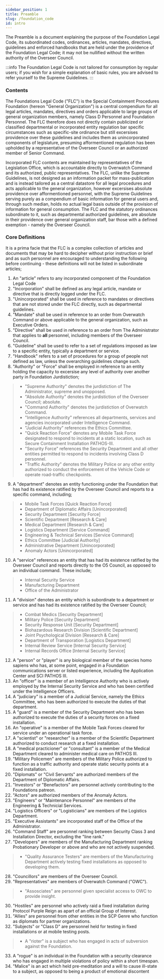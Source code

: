 ```yaml
---
sidebar_position: 1
title: Preamble
slug: /foundation_code
id: intro
---
```


The Preamble is a document explaining the purpose of the Foundation Legal Code, its subordinated codes, ordinances, articles, mandates, directives, guidelines and enforced handbooks that are held under the providence of the Foundation Legal Code; it may not be nullified without the written authority of the Overseer Council.

:::info
The Foundation Legal Code is not tailored for consumption by regular users; if you wish for a simple explanation of basic rules, you are advised to refer yourself to the Supreme Guidelines.
:::

### Contents

The Foundations Legal Code ("FLC") is the Special Containment Procedures Foundation (hereon "General Organization") is a central compendium for all legal articles, mandates, directives and orders applicable to large groups of general organization members, namely Class D Personnel and Foundation Personnel. The FLC therefore does not directly contain publicized or classified departmental or incorporated entity regulation bar specific circumstances such as specific-site ordinance but still excersises providence over these guidelines and includes them as unincorporated components of legislature, presuming afformentioned regulation has been upholded by a representative of the Overseer Council or an authorized member of Senior Command.

Incorporated FLC contents are maintained by representatives of the Legislation Office, which is accountable directly to Overwatch Command and its authorized, public representatives. The FLC, unlike the Supreme Guidelines,  is not designed as an information packet for mass-publication and is instead tailored as a central datastore for all legal procedures and acts applicable to the general organization,  however excersises absolute providence over afformentioned personnel, with the Supreme Guidelines serving purely as a compendium of basic information for general users and, through such median, holds no actual legal basis outside of the provision of information for general consumption. The FLC and the statutory ordinances subordinate to it, such as departmental authorized guidelines, are absolute in their providence over general organization staff, bar those with a defined exemption - namely the Overseer Council. 

### Core Definitions

It is a prima facie that the FLC is a complex collection of articles and documents that may be hard to decipher without prior instruction or brief and as such personnel are encouraged to understanding the following before continuing - these definitions will not be listed in subordinate articles;
 1. An "article" refers to any incorporated component of the Foundation Legal Code
 2. "Incorporation" shall be defined as any legal article, mandate or directive that is directly logged under the FLC.
 3. "Unincorporated" shall be used in reference to mandates or directives that are not stored under the FLC directly, such as departmental guidelines.
 4. "Mandate" shall be used in reference to an order from Overwatch Command or above applicable to the general organization, such as Executive Orders.
 5. "Directive" shall be used in reference to an order from The Administrator that applies to **all** personnel, including members of the Overseer Council.
 6. "Guideline" shall be used to refer to a set of regulations imposed as law to a specific entity, typically a department or service.
 7. "Handbook" refers to a set of procedures for a group of people not defined as law, unless the overarching guidelines change such.
 8. "Authority" or "Force" shall be employed in reference to an entity holding the capacity to excersise any level of authority over another party in Foundation Jurdistiction;
> * "Supreme Authority" denotes the jurdistiction of The Administrator, supreme and unopposed.
> * "Absolute Authority" denotes the jurdistiction of the Overseer Council; absolute.
> * "Command Authority" denotes the jurdistiction of Overwatch Command.
> * "Intelligence Authority" references all departments, services and agencies incorporated under Intelligence Command.
> * "Judicial Authority" references the Ethics Committee.
> * "Quick Reaction Force" denotes any Mobile Task Force designated to respond to incidents at a static location, such as Secure Containment Installation PATHOS-III.
> * "Security Force" references the Security Department and all other entities permitted to respond to incidents involving Class D personnel.
> * "Traffic Authority" denotes the Military Police or any other entity authorized to conduct the enforcement of the Vehicle Code or operate road-traffic checkpoints.
9. A "department" denotes an entity functioning under the Foundation that has had its existence ratified by the Overseer Council and reports to a specific command, including;
> * Mobile Task Forces [Quick Reaction Force]
> * Department of Diplomatic Affairs [Unincorporated]
> * Security Department [Security Force]
> * Scientific Department [Research & Care]
> * Medical Department [Research & Care]
> * Logistics Department [Service Command]
> * Engineering & Technical Services [Service Command]
> * Ethics Committee [Judicial Authority]
> * Administrative Department [Unincorporated]
> * Anomaly Actors [Unincorporated]
10. A "service" references an entity that has had its existence ratified by the Overseer Council and reports directly to the O5 Council, as opposed to an individual command. These include;
> * Internal Security Service
> * Manufacturing Department
> * Office of the Administrator
11. A "division" denotes an entity which is subordinate to a department or service and has had its existence ratified by the Overseer Council;
> * Combat Medics [Security Department]
> * Military Police [Security Department]
> * Security Response Unit [Security Department]
> * Biohazardous Research Division [Scientific Department]
> * Joint Psychological Division [Research & Care]
> * Department of Transporation [Logistics Department]
> * Internal Review Service [Internal Security Service]
> * Internal Records Office [Internal Security Service]
12. A "person" or "player" is any biological member of the species homo sapiens who has, at some point, engaged in a Foundation communications server or listed experience,  including the Application Center and SCI PATHOS III.
13. An "officer" is a member of an Intelligence Authority who is actively employed by the Internal Security Service and who has been certified under the Intelligence Officers.
14. A "judiciary" is a member of a Judicial Service, namely the Ethics Committee, who has been  authorized to execute the duties of that department.
15. A "guard" is a member of the Security Department who has been authorized to execute the duties of a security forces on a fixed installation.
16. An "operative" is a member of the Mobile Task Forces cleared for service under an operational task force.
17. A "scientist" or "researcher" is  a  member of the Scientific Department authorized to conduct research at a fixed installation.
18. A "medical practicioner" or "consultant" is a member of the Medical Department cleared to administer medical care on PATHOS III.
19. "Military Policemen" are members of the Military Police authorized to function as a traffic authority and operate static security points at a fixed installation.
20. "Diplomats" or "Civil Servants" are authorized members of the Department of Diplomatic Affairs.
21. "Investors" or "Benefactors" are personnel actively contributing to the Foundations patreon.
22. "Actors" are authorized members of the Anomaly Actors.
23. "Engineers" or "Maintenance Personnel" are members of the Engineering & Technicial Services.
24. "Logistics Officers" or "Logisticians" are members of the Logistics Department.
25. "Executive Assistants" are incorporated staff of the Office of the Administrator.
26. "Command Staff" are personnel ranking between Security Class 3 and Installation Director, excluding the "line rank."
27. "Developers" are members of the Manufacturing Department ranking Probationary Developer or above and who are not actively suspended.
> * "Quality Assurance Testers" are members of the Manufacturing Department actively testing fixed installations as opposed to developing them.
28. "Councillors" are members of the Overseer Council.
29. "Representatives" are members of Overwatch Command ("OWC").
> * "Assosciates" are personnel given specialist access to OWC to provide insight.
30. "Hostiles" are personnel who actively raid a fixed installation during Protocol Purple Reign as apart of an official Group of Interest.
31. "Allies" are personnel from other entities in the SCP Genre who function as diplomats for partner organizations.
32. "Subjects" or "Class D" are personnel held for testing in fixed installations or at mobile testing posts.
> * A "rioter" is a subject who has engaged in acts of subversion against the Foundation.
33. A "rogue" is an individual in the Foundation with a security clearance who has engaged in multiple violations of policy within a short timespan.
34. "Malice" is an act which held pre-meditation and a will to cause ill-state to a subject, as opposed to being a product of emotional discontent